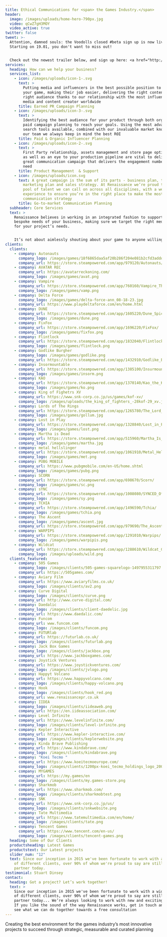 ```yaml
---
title: Ethical Communications for <span> the Games Industry.</span>
header:
  image: /images/uploads/home-hero-790px.jpg
  video: qCwZ7gH3MOY
  video_active: true
twitter: false
tweet: >-
  Attention, damned souls: the Voodolls closed #beta sign up is now live!
  Starting on 19.01, you don't want to miss out!


  Check out the newest trailer below, and sign up here: <a href="http://eepurl.com/ih1lKb">http://eepurl.com/ih1lKb</a> Find Voodolls on Steam: <a href="http://bit.ly/3X9mHmN">http://bit.ly/3X9mHmN</a>
services:
  heading: How can we help your business?
  services_list:
    - icon: /images/uploads/icon-1-.svg
      text: >
        Putting media and influencers in the best possible position to cover
        your game, making their job easier, delivering the right content to the
        right audience thanks to our relationship with the most influential
        media and content creator worldwide
      title: Earned PR Campaign Planning
    - icon: /images/uploads/icon-3-.svg
      text: >
        Identifying the best audience for your product through both organic and
        paid campaign planning to reach your goals. Using the most advanced
        search tools available, combined with our invaluable market knowledge of
        our team we always keep in mind the best ROI
      title: Paid & Organic Influencer Planning
    - icon: /images/uploads/icon-2-.svg
      text: >
        First Party relationship, assets management and store page optimization
        as well as an eye to your production pipeline are vital to deliver a
        great communication campaign that delivers the engagement numbers you
        need
      title: Product Management  & Support
    - icon: /images/uploads/icon.svg
      text: A great campaign is the sum of its parts - business plan, target audience,
        marketing plan and sales strategy. At Renaissance we’re proud to have a
        pool of talent we can call on across all disciplines, with a wealth of
        experience to ensure you’re in the right place to make the most of your
        communication strategy
      title: Go-to-market Communication Planning
  subheader: Core Services
  text: >
    Renaissance believes in working in an integrated fashion to support the
    bespoke needs of your business, making sure we target the right media mix
    for your project’s needs.


    It’s not about aimlessly shouting about your game to anyone willing to lend their ear: We’re here to take your creativity and make sure right people hears about it in the right way, at the right time, in the right place
clients:
  clients:
    - company: Autonauts
      company_logo: /images/games/18f6865daa5af20b286f204e081b2cfd3adddd8e.png
      company_url: https://store.steampowered.com/app/979120/Autonauts/
    - company: AVATAR REC
      company_url: https://avatarreckoning.com/
      company_logo: /images/games/avat.png
    - company: Vampire
      company_url: https://store.steampowered.com/app/760160/Vampire_The_Masquerade__Bloodhunt/
      company_logo: /images/games/vamp.png
    - company: Delta Force
      company_logo: /images/games/delta-force-ann_08-18-23.jpg
      company_url: https://www.playdeltaforce.com/en/home.html
    - company: DUNE
      company_url: https://store.steampowered.com/app/1605220/Dune_Spice_Wars/
      company_logo: /images/games/dune.png
    - company: FixFox
      company_url: https://store.steampowered.com/app/1696220/FixFox/
      company_logo: /images/games/fixfox.png
    - company: Flintlock
      company_url: https://store.steampowered.com/app/1832040/Flintlock_The_Siege_of_Dawn/
      company_logo: /images/games/flintlock.png
    - company: Godlike Burgher
      company_logo: /images/games/godlike.png
      company_url: https://store.steampowered.com/app/1432910/Godlike_Burger/
    - company: Insormountable
      company_url: https://store.steampowered.com/app/1385100/Insurmountable/
      company_logo: /images/games/insorm.png
    - company: KAO
      company_url: https://store.steampowered.com/app/1370140/Kao_the_Kangaroo/
      company_logo: /images/games/ko.png
    - company: King of Fighetrs XV
      company_url: https://www.snk-corp.co.jp/us/games/kof-xv/
      company_logo: /images/uploads/the_king_of_fighters_-28kof-29_xv.jpg
    - company: Lords of The Rings
      company_url: https://store.steampowered.com/app/1265780/The_Lord_of_the_Rings_Gollum/
      company_logo: /images/games/gollum.jpg
    - company: Lost in Play
      company_url: https://store.steampowered.com/app/1328840/Lost_in_Play/
      company_logo: /images/games/lost.png
    - company: Martha is Dead
      company_url: https://store.steampowered.com/app/515960/Martha_Is_Dead/
      company_logo: /images/games/martha.jpg
    - company: metal hellslinger
      company_url: https://store.steampowered.com/app/1061910/Metal_Hellsinger/
      company_logo: /images/games/met.png
    - company: PUBG MOBILE
      company_url: https://www.pubgmobile.com/en-US/home.shtml
      company_logo: /images/games/pubg.png
    - company: SCORN
      company_url: https://store.steampowered.com/app/698670/Scorn/
      company_logo: /images/games/sc.png
    - company: sYNC
      company_url: https://store.steampowered.com/app/1008080/SYNCED_OffPlanet/
      company_logo: /images/games/sy.png
    - company: TCHIA
      company_url: https://store.steampowered.com/app/1496590/Tchia/
      company_logo: /images/games/tchia.png
    - company: The Ascent
      company_logo: /images/games/ascent.jpg
      company_url: https://store.steampowered.com/app/979690/The_Ascent/
    - company: WARPIPS
      company_url: https://store.steampowered.com/app/1291010/Warpips/
      company_logo: /images/games/warpipis.png
    - company: Wildcat
      company_url: https://store.steampowered.com/app/1288610/Wildcat_Gun_Machine/
      company_logo: /images/uploads/wild.png
  clients_featured:
    - company: 505 Games
      company_logo: /images/clients/505-games-squarelogo-1497955311797.png
      company_url: https://505games.com/
    - company: Aviary Film
      company_url: https://www.aviaryfilms.co.uk/
      company_logo: /images/clients/av2.png
    - company: Curve Digital
      company_logo: /images/clients/curve.png
      company_url: http://www.curve-digital.com/
    - company: Daedalic
      company_logo: /images/clients/client-daedelic.jpg
      company_url: https://www.daedalic.com/
    - company: Funcom
      company_url: www.funcom.com
      company_logo: /images/clients/funcom.png
    - company: FUTURlab
      company_url: https://futurlab.co.uk/
      company_logo: /images/clients/futurlab.png
    - company: Jack Box Games
      company_logo: /images/clients/jackbox.png
      company_url: https://www.jackboxgames.com/
    - company: Joystick Ventures
      company_url: https://www.joystickventures.com/
      company_logo: /images/clients/jvlogo.png
    - company: Happyt Volcano
      company_url: https://www.happyvolcano.com/
      company_logo: /images/clients/happy-volcano.png
    - company: Hook
      company_logo: /images/clients/hook_red.png
      company_url: www.renaissancepr.co.uk
    - company: IIDEA
      company_logo: /images/clients/iideaweb.png
      company_url: https://en.iideassociation.com/
    - company: Level Infinite
      company_url: https://www.levelinfinite.com/
      company_logo: /images/clients/level-infinite.png
    - company: Kepler Interactive
      company_url: https://www.kepler-interactive.com/
      company_logo: /images/clients/keplerwebsite.png
    - company: Kinda Brave Publishing
      company_url: https://www.kindabrave.com/
      company_logo: /images/clients/kindabrave.png
    - company: "Koei Tecmo "
      company_url: https://www.koeitecmoeurope.com/
      company_logo: /images/clients/1200px-koei_tecmo_holdings_logo_20090401.svg.png
    - company: MYGAMES
      company_url: https://my.games/en
      company_logo: /images/clients/my.games-store.png
    - company: Sharkmob
      company_url: https://www.sharkmob.com/
      company_logo: /images/clients/sharkmobtest.png
    - company: SNK
      company_url: https://www.snk-corp.co.jp/us/
      company_logo: /images/clients/snkwebsite.png
    - company: Tate Multimedia
      company_url: https://www.tatemultimedia.com/en/home/
      company_logo: /images/clients/tate.png
    - company: Tencent Games
      company_url: https://www.tencent.com/en-us/
      company_logo: /images/clients/tencent-games.png
  heading: Some of Our Clients
  productsheading: Latest Games
  productstext: Our Latest projects
  slider_num: "12"
  text: Since our inception in 2015 we've been fortunate to work with a wide array
    of different clients, over 90% of whom we're proud to say are still valued
    partner today.
testimonial: Stuart Dinsey
contact:
  heading: Got a project? Let’s work together!
  text: >
    Since our inception in 2015 we've been fortunate to work with a wide array
    of different clients, over 90% of whom we're proud to say are still valued
    partner today... We’re always looking to work with new and exciting clients.
    If you like the sound of the way Renaissance works, get in touch and let’s
    see what we can do together towards a free consultation
---
```

Creating the best environment for the games industry’s most innovative projects to succeed through strategic, measurable and curated planning
